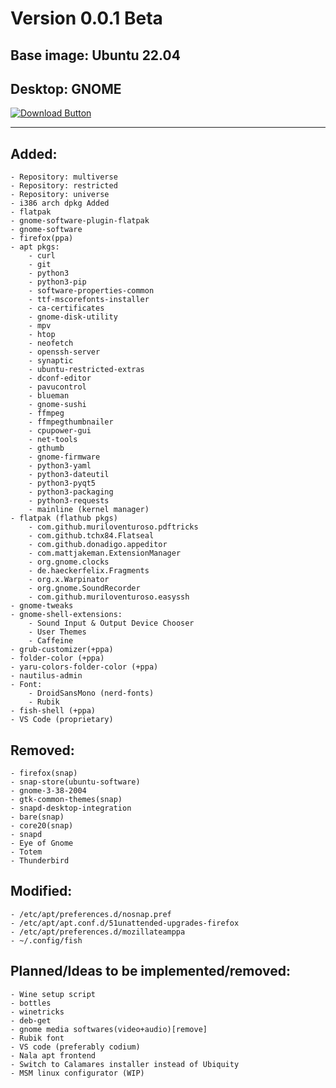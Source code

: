 # Version 0.0.1 Beta
## Base image: Ubuntu 22.04
## Desktop: GNOME

<a href="https://git.io/typing-svg"><img src="https://raw.githubusercontent.com/msm-linux/MSM-Linux-Release-Official/main/assets/download.png" alt="Download Button" /></a>

---
## Added:
    - Repository: multiverse
    - Repository: restricted
    - Repository: universe
    - i386 arch dpkg Added
    - flatpak
    - gnome-software-plugin-flatpak
    - gnome-software
    - firefox(ppa)
    - apt pkgs:
        - curl
        - git
        - python3
        - python3-pip
        - software-properties-common
        - ttf-mscorefonts-installer
        - ca-certificates
        - gnome-disk-utility
        - mpv
        - htop
        - neofetch
        - openssh-server
        - synaptic
        - ubuntu-restricted-extras
        - dconf-editor
        - pavucontrol
        - blueman
        - gnome-sushi
        - ffmpeg
        - ffmpegthumbnailer
        - cpupower-gui
        - net-tools
        - gthumb
        - gnome-firmware
        - python3-yaml
        - python3-dateutil
        - python3-pyqt5
        - python3-packaging
        - python3-requests
        - mainline (kernel manager)
    - flatpak (flathub pkgs)
        - com.github.muriloventuroso.pdftricks
        - com.github.tchx84.Flatseal
        - com.github.donadigo.appeditor
        - com.mattjakeman.ExtensionManager
        - org.gnome.clocks
        - de.haeckerfelix.Fragments
        - org.x.Warpinator
        - org.gnome.SoundRecorder
        - com.github.muriloventuroso.easyssh
    - gnome-tweaks
    - gnome-shell-extensions:
        - Sound Input & Output Device Chooser
        - User Themes
        - Caffeine
    - grub-customizer(+ppa)
    - folder-color (+ppa)
    - yaru-colors-folder-color (+ppa)
    - nautilus-admin
    - Font:
        - DroidSansMono (nerd-fonts)
        - Rubik
    - fish-shell (+ppa)
    - VS Code (proprietary)
## Removed:
    - firefox(snap)
    - snap-store(ubuntu-software)
    - gnome-3-38-2004
    - gtk-common-themes(snap)
    - snapd-desktop-integration
    - bare(snap)
    - core20(snap)
    - snapd
    - Eye of Gnome
    - Totem
    - Thunderbird
## Modified:
    - /etc/apt/preferences.d/nosnap.pref
    - /etc/apt/apt.conf.d/51unattended-upgrades-firefox
    - /etc/apt/preferences.d/mozillateamppa
    - ~/.config/fish
## Planned/Ideas to be implemented/removed:
    - Wine setup script
    - bottles
    - winetricks
    - deb-get
    - gnome media softwares(video+audio)[remove]
    - Rubik font
    - VS code (preferably codium)
    - Nala apt frontend
    - Switch to Calamares installer instead of Ubiquity
    - MSM linux configurator (WIP)

